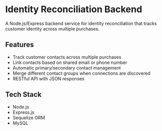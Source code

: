 # Identity Reconciliation Backend

A Node.js/Express backend service for identity reconciliation that tracks customer identity across multiple purchases.

## Features

- Track customer contacts across multiple purchases
- Link contacts based on shared email or phone number
- Automatic primary/secondary contact management
- Merge different contact groups when connections are discovered
- RESTful API with JSON responses

## Tech Stack

- Node.js
- Express.js
- Sequelize ORM
- MySQL

